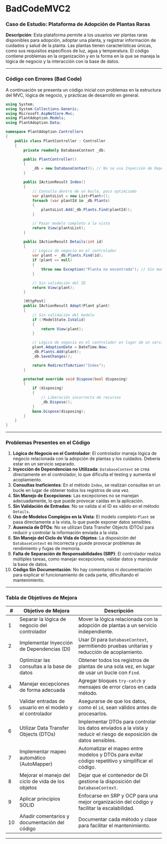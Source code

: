 # BadCodeMVC2

### Caso de Estudio: Plataforma de Adopción de Plantas Raras

**Descripción**: Esta plataforma permite a los usuarios ver plantas raras disponibles para adopción, adoptar una planta, y registrar información de cuidados y salud de la planta. Las plantas tienen características únicas, como sus requisitos específicos de luz, agua y temperatura. El código contiene problemas en la organización y en la forma en la que se maneja la lógica de negocio y la interacción con la base de datos.

---

### Código con Errores (Bad Code)

A continuación se presenta un código inicial con problemas en la estructura del MVC, lógica de negocio, y prácticas de desarrollo en general.

```csharp
using System;
using System.Collections.Generic;
using Microsoft.AspNetCore.Mvc;
using PlantAdoption.Models;
using PlantAdoption.Data;

namespace PlantAdoption.Controllers
{
    public class PlantController : Controller
    {
        private readonly DatabaseContext _db;

        public PlantController()
        {
            _db = new DatabaseContext(); // No se usa Inyección de Dependencias
        }

        public IActionResult Index()
        {
            // Consulta dentro de un bucle, poco optimizado
            var plantsList = new List<Plant>();
            foreach (var plantId in _db.Plants)
            {
                plantsList.Add(_db.Plants.Find(plantId));
            }

            // Pasar modelo completo a la vista
            return View(plantsList);
        }

        public IActionResult Details(int id)
        {
            // Lógica de negocio en el controlador
            var plant = _db.Plants.Find(id);
            if (plant == null)
            {
                throw new Exception("Planta no encontrada"); // Sin manejo de excepciones
            }

            // Sin validación del ID
            return View(plant);
        }

        [HttpPost]
        public IActionResult Adopt(Plant plant)
        {
            // Sin validación del modelo
            if (!ModelState.IsValid)
            {
                return View(plant);
            }

            // Lógica de negocio en el controlador en lugar de un servicio
            plant.AdoptionDate = DateTime.Now;
            _db.Plants.Add(plant);
            _db.SaveChanges();

            return RedirectToAction("Index");
        }

        protected override void Dispose(bool disposing)
        {
            if (disposing)
            {
                // Liberación incorrecta de recursos
                _db.Dispose();
            }
            base.Dispose(disposing);
        }
    }
}
```

---

### Problemas Presentes en el Código

1. **Lógica de Negocio en el Controlador**: El controlador maneja lógica de negocio relacionada con la adopción de plantas y los cuidados. Debería estar en un servicio separado.
2. **Inyección de Dependencias no Utilizada**: `DatabaseContext` se crea directamente en el controlador, lo que dificulta el testing y aumenta el acoplamiento.
3. **Consultas Ineficientes**: En el método `Index`, se realizan consultas en un bucle en lugar de obtener todos los registros de una vez.
4. **Sin Manejo de Excepciones**: Las excepciones no se manejan adecuadamente, lo que puede provocar caídas en la aplicación.
5. **Sin Validación de Entradas**: No se valida si el ID es válido en el método `Details`.
6. **Uso de Modelos Complejos en la Vista**: El modelo completo `Plant` se pasa directamente a la vista, lo que puede exponer datos sensibles.
7. **Ausencia de DTOs**: No se utilizan Data Transfer Objects (DTOs) para reducir y controlar la información enviada a la vista.
8. **Sin Manejo del Ciclo de Vida de Objetos**: La disposición del `DatabaseContext` es incorrecta y puede provocar problemas de rendimiento y fugas de memoria.
9. **Falta de Separación de Responsabilidades (SRP)**: El controlador realiza múltiples tareas, como manejar excepciones, validar datos y manipular la base de datos.
10. **Código Sin Documentación**: No hay comentarios ni documentación para explicar el funcionamiento de cada parte, dificultando el mantenimiento.

---

### Tabla de Objetivos de Mejora

| **#** | **Objetivo de Mejora**                                                                                 | **Descripción**                                                                                                      |
|-------|--------------------------------------------------------------------------------------------------------|----------------------------------------------------------------------------------------------------------------------|
| 1     | Separar la lógica de negocio del controlador                                                           | Mover la lógica relacionada con la adopción de plantas a un servicio independiente.                                 |
| 2     | Implementar Inyección de Dependencias (DI)                                                             | Usar DI para `DatabaseContext`, permitiendo pruebas unitarias y reducción de acoplamiento.                          |
| 3     | Optimizar las consultas a la base de datos                                                              | Obtener todos los registros de plantas de una sola vez, en lugar de usar un bucle con `Find`.                       |
| 4     | Manejar excepciones de forma adecuada                                                                   | Agregar bloques `try-catch` y mensajes de error claros en cada método.                                              |
| 5     | Validar entradas de usuario en el modelo y el controlador                                               | Asegurarse de que los datos, como el `id`, sean válidos antes de procesarlos.                                       |
| 6     | Utilizar Data Transfer Objects (DTOs)                                                                   | Implementar DTOs para controlar los datos enviados a la vista y reducir el riesgo de exposición de datos sensibles. |
| 7     | Implementar mapeo automático (AutoMapper)                                                               | Automatizar el mapeo entre modelos y DTOs para evitar código repetitivo y simplificar el código.                    |
| 8     | Mejorar el manejo del ciclo de vida de los objetos                                                      | Dejar que el contenedor de DI gestione la disposición del `DatabaseContext`.                                        |
| 9     | Aplicar principios SOLID                                                                                | Enfocarse en SRP y OCP para una mejor organización del código y facilitar la escalabilidad.                        |
| 10    | Añadir comentarios y documentación del código                                                          | Documentar cada método y clase para facilitar el mantenimiento.                                                     |

---

